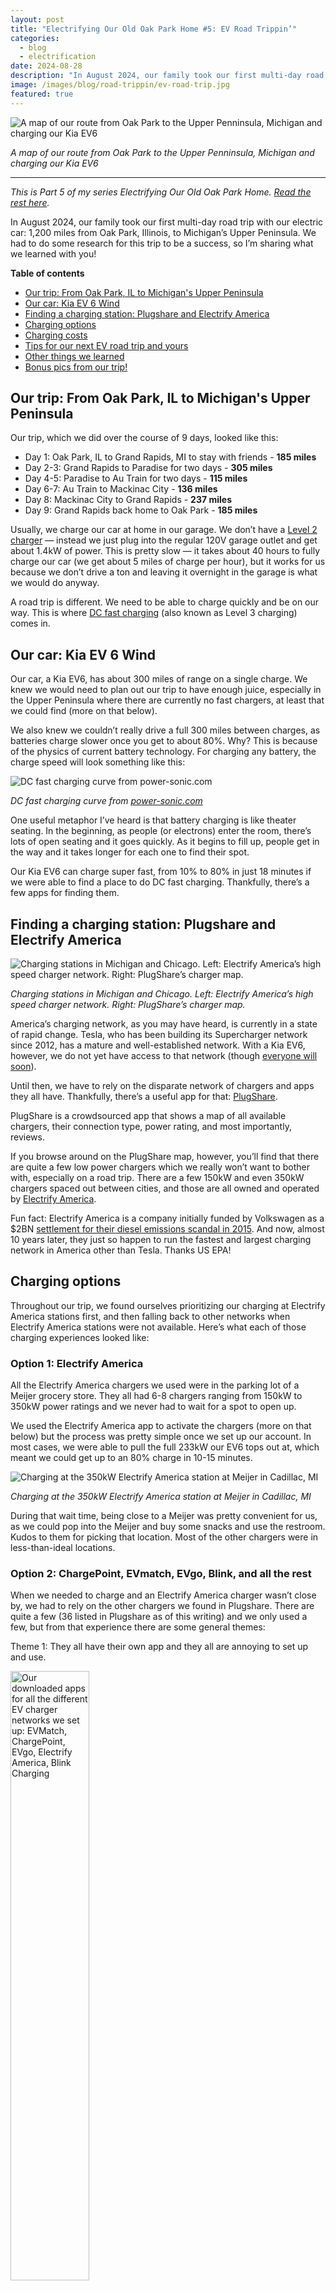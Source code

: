 ```yaml
---
layout: post
title: "Electrifying Our Old Oak Park Home #5: EV Road Trippin’"
categories: 
  - blog
  - electrification
date: 2024-08-28
description: "In August 2024, our family took our first multi-day road trip with our electric car: 1,200 miles from Oak Park, Illinois, to Michigan’s Upper Peninsula. We had to do some research for this trip to be a success, so I’m sharing what we learned with you!"
image: /images/blog/road-trippin/ev-road-trip.jpg
featured: true
---
```


<p><img class='img-responsive' src='/images/blog/road-trippin/ev-road-trip.jpg' alt='A map of our route from Oak Park to the Upper Penninsula, Michigan and charging our Kia EV6'></p>
<p class="text-center"><em>A map of our route from Oak Park to the Upper Penninsula, Michigan and charging our Kia EV6</em></p>

<hr />

_This is Part 5 of my series Electrifying Our Old Oak Park Home. [Read the rest here](/electrification/)._

In August 2024, our family took our first multi-day road trip with our electric car: 1,200 miles from Oak Park, Illinois, to Michigan’s Upper Peninsula. We had to do some research for this trip to be a success, so I’m sharing what we learned with you!

**Table of contents**

<ul>
   <li><a href="#our-trip">Our trip: From Oak Park, IL to Michigan's Upper Peninsula</a></li>
   <li><a href="#our-car">Our car: Kia EV 6 Wind</a></li>
   <li><a href="#finding-a-charging-station">Finding a charging station: Plugshare and Electrify America</a></li>
   <li><a href="#charging-options">Charging options</a></li>
   <li><a href="#charging-costs">Charging costs</a></li>
   <li><a href="#tips">Tips for our next EV road trip and yours</a></li>
   <li><a href="#other-things">Other things we learned</a></li>
   <li><a href="#bonus-pics">Bonus pics from our trip!</a></li>
</ul>

<h2 id="our-trip">Our trip: From Oak Park, IL to Michigan's Upper Peninsula</h2>

Our trip, which we did over the course of 9 days, looked like this:

* Day 1: Oak Park, IL to Grand Rapids, MI to stay with friends - **185 miles**
* Day 2-3: Grand Rapids to Paradise for two days - **305 miles**
* Day 4-5: Paradise to Au Train for two days - **115 miles**
* Day 6-7: Au Train to Mackinac City - **136 miles**
* Day 8: Mackinac City to Grand Rapids - **237 miles**
* Day 9: Grand Rapids back home to Oak Park - **185 miles**

Usually, we charge our car at home in our garage. We don’t have a [Level 2 charger](https://www.howtogeek.com/793471/ev-charger-levels-explained/) — instead we just plug into the regular 120V garage outlet and get about 1.4kW of power. This is pretty slow — it takes about 40 hours to fully charge our car (we get about 5 miles of charge per hour), but it works for us because we don’t drive a ton and leaving it overnight in the garage is what we would do anyway. 

A road trip is different. We need to be able to charge quickly and be on our way. This is where [DC fast charging](https://electrly.com/ev-charging-guide/what-is-dc-fast-charger-and-how-does-it-work) (also known as Level 3 charging) comes in.


<h2 id="our-car">Our car: Kia EV 6 Wind</h2>

Our car, a Kia EV6, has about 300 miles of range on a single charge. We knew we would need to plan out our trip to have enough juice, especially in the Upper Peninsula where there are currently no fast chargers, at least that we could find (more on that below). 

We also knew we couldn’t really drive a full 300 miles between charges, as batteries charge slower once you get to about 80%. Why? This is because of the physics of current battery technology. For charging any battery, the charge speed will look something like this:

<p><img class='img-responsive' src='/images/blog/road-trippin/dc-fast-charging-curve.jpg' alt='DC fast charging curve from power-sonic.com'></p>
<p class="text-center"><em>DC fast charging curve from <a href='https://www.power-sonic.com/blog/the-ultimate-guide-to-dc-fast-charging/'>power-sonic.com</a></em></p>

One useful metaphor I’ve heard is that battery charging is like theater seating. In the beginning, as people (or electrons) enter the room, there’s lots of open seating and it goes quickly. As it begins to fill up, people get in the way and it takes longer for each one to find their spot. 

Our Kia EV6 can charge super fast, from 10% to 80% in just 18 minutes if we were able to find a place to do DC fast charging. Thankfully, there’s a few apps for finding them.


<h2 id="finding-a-charging-station">Finding a charging station: Plugshare and Electrify America</h2>

<p><img class='img-responsive' src='/images/blog/road-trippin/charging-map.jpg' alt='Charging stations in Michigan and Chicago. Left: Electrify America’s high speed charger network. Right: PlugShare’s charger map.'></p>
<p class="text-center"><em>Charging stations in Michigan and Chicago. Left: Electrify America’s high speed charger network. Right: PlugShare’s charger map.</em></p>

America’s charging network, as you may have heard, is currently in a state of rapid change. Tesla, who has been building its Supercharger network since 2012, has a mature and well-established network. With a Kia EV6, however, we do not yet have access to that network (though [everyone will soon](https://en.wikipedia.org/wiki/Tesla_Supercharger#Connectors_and_interoperability)). 

Until then, we have to rely on the disparate network of chargers and apps they all have. Thankfully, there’s a useful app for that: [PlugShare](https://www.plugshare.com/).

PlugShare is a crowdsourced app that shows a map of all available chargers, their connection type, power rating, and most importantly, reviews.

If you browse around on the PlugShare map, however, you’ll find that there are quite a few low power chargers which we really won’t want to bother with, especially on a road trip. There are a few 150kW and even 350kW chargers spaced out between cities, and those are all owned and operated by [Electrify America](https://en.wikipedia.org/wiki/Electrify_America). 

Fun fact: Electrify America is a company initially funded by Volkswagen as a $2BN [settlement for their diesel emissions scandal in 2015](https://en.wikipedia.org/wiki/Volkswagen_emissions_scandal#Settlement). And now, almost 10 years later, they just so happen to run the fastest and largest charging network in America other than Tesla. Thanks US EPA!


<h2 id="charging-options">Charging options</h2>

Throughout our trip, we found ourselves prioritizing our charging at Electrify America stations first, and then falling back to other networks when Electrify America stations were not available. Here’s what each of those charging experiences looked like:


### Option 1: Electrify America

All the Electrify America chargers we used were in the parking lot of a Meijer grocery store. They all had 6-8 chargers ranging from 150kW to 350kW power ratings and we never had to wait for a spot to open up.

We used the Electrify America app to activate the chargers (more on that below) but the process was pretty simple once we set up our account. In most cases, we were able to pull the full 233kW our EV6 tops out at, which meant we could get up to an 80% charge in 10-15 minutes.

<p><img class='img-responsive' src='/images/blog/road-trippin/electrify-america.jpg' alt='Charging at the 350kW Electrify America station at Meijer in Cadillac, MI'></p>
<p class="text-center"><em>Charging at the 350kW Electrify America station at Meijer in Cadillac, MI</em></p>

During that wait time, being close to a Meijer was pretty convenient for us, as we could pop into the Meijer and buy some snacks and use the restroom. Kudos to them for picking that location. Most of the other chargers were in less-than-ideal locations.


### Option 2: ChargePoint, EVmatch, EVgo, Blink, and all the rest

When we needed to charge and an Electrify America charger wasn’t close by, we had to rely on the other chargers we found in Plugshare. There are quite a few (36 listed in Plugshare as of this writing) and we only used a few, but from that experience there are some general themes:

Theme 1: They all have their own app and they all are annoying to set up and use.

<p class="text-center"><img style="width:50%;" class="" src='/images/blog/road-trippin/ev-charging-apps.jpg' alt='Our downloaded apps for all the different EV charger networks we set up: EVMatch, ChargePoint, EVgo, Electrify America, Blink Charging'></p>
<p class="text-center"><em>Our downloaded apps for all the different EV charger networks we set up: EVMatch, ChargePoint, EVgo, Electrify America, Blink Charging</em></p>

Theme 2: They are located in random places like hotels and casinos, and there’s usually not much you can do while you wait to charge. Here’s us charging at the Odawa Casino in Mackinac City.

<p><img class='img-responsive' src='/images/blog/road-trippin/chargepoint-station.jpg' alt='Charging at the 125kW HiON station at Odawa Casino in Mackinac City, MI using the ChargePoint app'></p>
<p class="text-center"><em>Charging at the 125kW HiON station at Odawa Casino in Mackinac City, MI using the ChargePoint app</em></p>

### Option 3: Any outlet we could find

When we got up to Paradise and Au Train in the Upper Peninsula, we found that there were no Level 3 chargers close to us. As a result, we ended up just plugging our car into any regular outlet we could find while it was parked overnight to get about 50 miles of charge. It should be noted that Level 2 chargers are becoming more common in hotels and Airbnbs, though we weren’t able to get access to any on this trip.

In Paradise, we plugged into a light pole in our hotel parking lot. In Au Train, we were able to plug into the outside outlet at our AirBnb.

<p><img class='img-responsive' src='/images/blog/road-trippin/ev-charging.jpg' alt='Level 1 charging in a standard outlet with our Skysword Ⅱ Level 1-2 EV Charger'></p>
<p class="text-center"><em>Level 1 charging in a standard outlet with our <a href='https://www.amazon.com/gp/product/B075GJK2S9/ref=ppx_yo_dt_b_search_asin_title?ie=UTF8&psc=1'>Skysword Ⅱ Level 1-2 EV Charger</a></em></p>

Thankfully this worked out for us, and we planned ahead and made sure to charge up to 100% in Mackinac City before heading into the UP. 


<h2 id="charging-costs">Charging costs</h2>

All told, we did high speed charging at 6 spots. The total cost for this was $122.68. We also charged at a few regular outlets, but those didn’t cost us anything.

<div class="table-responsive">
  <table class='table table-bordered table-condensed'>
    <tr>
    <td><strong>Date</strong>
    </td>
    <td><strong>Provider</strong>
    </td>
    <td><strong>Location</strong>
    </td>
    <td><p style="text-align: right">
      <strong>Max Charge</strong></p>
    </td>
    <td><p style="text-align: right">
  <strong>kW</strong></p>
    </td>
    <td><p style="text-align: right">
  <strong>Charge time</strong></p>
    </td>
    <td><p style="text-align: right">
  <strong>Amount</strong></p>
    </td>
    </tr>
    <tr>
    <td><p style="text-align: right">
  8/10/2024</p>
    </td>
    <td>Electrify America
    </td>
    <td>Hudsonville, MI
    </td>
    <td><p style="text-align: right">
  236 kW</p>
    </td>
    <td><p style="text-align: right">
  56.3</p>
    </td>
    <td><p style="text-align: right">
  19 min</p>
    </td>
    <td><p style="text-align: right">
  $10.57</p>
    </td>
    </tr>
    <tr>
    <td><p style="text-align: right">
  8/11/2024</p>
    </td>
    <td>Electrify America
    </td>
    <td>Gaylord, MI
    </td>
    <td><p style="text-align: right">
  236 kW</p>
    </td>
    <td><p style="text-align: right">
  53.2</p>
    </td>
    <td><p style="text-align: right">
  15 min</p>
    </td>
    <td><p style="text-align: right">
  $31.58</p>
    </td>
    </tr>
    <tr>
    <td><p style="text-align: right">
  8/12/2024</p>
    </td>
    <td>ChargePoint
    </td>
    <td>Mackinaw City, MI
    </td>
    <td><p style="text-align: right">
  125 kW</p>
    </td>
    <td><p style="text-align: right">
  34.8</p>
    </td>
    <td><p style="text-align: right">
  44 min</p>
    </td>
    <td><p style="text-align: right">
  $16.69</p>
    </td>
    </tr>
    <tr>
    <td><p style="text-align: right">
  8/16/2024</p>
    </td>
    <td>ChargePoint
    </td>
    <td>Mackinaw City, MI
    </td>
    <td><p style="text-align: right">
  125 kW</p>
    </td>
    <td><p style="text-align: right">
  56.0</p>
    </td>
    <td><p style="text-align: right">
  55 min</p>
    </td>
    <td><p style="text-align: right">
  $26.87</p>
    </td>
    </tr>
    <tr>
    <td><p style="text-align: right">
  8/18/2024</p>
    </td>
    <td>Electrify America
    </td>
    <td>Cadillac, MI
    </td>
    <td><p style="text-align: right">
  186 kW</p>
    </td>
    <td><p style="text-align: right">
  19.7</p>
    </td>
    <td><p style="text-align: right">
  10 min</p>
    </td>
    <td><p style="text-align: right">
  $11.69</p>
    </td>
    </tr>
    <tr>
    <td><p style="text-align: right">
  8/19/2024</p>
    </td>
    <td>Electrify America
    </td>
    <td>Hudsonville, MI
    </td>
    <td><p style="text-align: right">
  199 kW</p>
    </td>
    <td><p style="text-align: right">
  42.7</p>
    </td>
    <td><p style="text-align: right">
  20 min</p>
    </td>
    <td><p style="text-align: right">
  $25.28</p>
    </td>
    </tr>
    <tr>
    <td><p style="text-align: right">
  <strong>Total</strong></p>
    </td>
    <td>
    </td>
    <td>
    </td>
    <td>
    </td>
    <td><p style="text-align: right">
  <strong>262.7</strong></p>
    </td>
    <td><p style="text-align: right">
  <strong>2h 43 min</strong></p>
    </td>
    <td><p style="text-align: right">
  <strong>$122.68</strong></p>
    </td>
    </tr>
  </table>
</div>

By comparison, if we had made the same trip in our old car, a 2014 Honda CR-V that gets 26 miles per gallon, at $3.25/gallon for gas, this trip would have cost us $148.13. Not a huge savings for us - the real cost savings for owning an EV is [charging at home](https://www.forbes.com/home-improvement/garage/car-accessories/ev-home-charging-cost/).


<h2 id="tips">Tips for our next EV road trip and yours</h2>

We learned quite a bit on this trip! If you’re planning an EV road trip, keep these tips in mind:

* Plan out your trip and know where charging stations are on the way using Plugshare. 

* Download and set up the charging apps you know you’ll need ahead of time. Waiting to do this at the station on your phone is really frustrating. 

* Bring your home charging cable with you if you can so you can plug into outlets when you need to. 

* Set your EV battery to allow charging up to 100% for road trips. As EV owners, we’re told to keep our charge at 80% or below to preserve the life of the battery. For a road trip, having the ability to save that extra juice gives you more flexibility between charges. You can set it back to 80% when you get home.


<h2 id="other-things">Other things we learned</h2>


* **Electrify America is the best non-Tesla network**: As I said above, Electrify America had the fastest chargers in the most convenient locations and had the best user experience. I’ve read that others have had [challenges with broken or downgraded charging stations](https://www.youtube.com/watch?v=92w5doU68D8), but that was not our experience on this trip.

* **EV Charging apps suck**: There are dozens of different charging networks, and they each have their own terrible app you have to use. As a web developer, I can muddle through just about any form or system, but this is really an unnecessary burden being placed on EV owners. I can’t imagine non-tech savvy folks having an easy time with this, especially if you’re trying to do it on your phone while at a charging station. Thankfully, new regulations will be in place soon to require all charging stations to [allow tapping your card to pay without an app](https://blinkcharging.com/blog/understanding-the-federal-standards-for-the-nevi-program-and-buy-america-rules). This can’t happen soon enough! 

* **The EV charging standard is changing to NACS**: In 2023, the EV world coalesced around Tesla’s charging port, now known as the [North American Charging Standard (NACS)](https://en.wikipedia.org/wiki/North_American_Charging_Standard) and the Tesla Supercharger network is starting to [slowly open up to non-Tesla cars like ours](https://www.nytimes.com/2024/08/27/business/energy-environment/tesla-electric-vehicle-charging.html?unlocked_article_code=1.GE4.CFTZ.thQrPDH1QX10&smid=url-share). New EVs will come equipped with this plug type, and for cars like our EV6, adapters will become available for us to use the Supercharger network [beginning in 2025](https://www.caranddriver.com/news/a44388939/tesla-nacs-charging-network-compatibility/).

* **Not all EVs can charge at the same rate!** Our EV6 can charge up to 233kW. Some newer EVs like the Lucid Air, charge faster, and some like the Chevy Bolt and Ford Mustang Mach-E, charge much slower. Our trip would have been a bit more annoying if we had a slow-charging car. [Edmunds](https://www.edmunds.com/car-news/electric-car-charging.html) has a useful list of EV charging speeds.


<h2 id="bonus-pics">Bonus pics from our trip!</h2>

While this road trip was a fun learning experience, the real reason we did it was to enjoy the beauty of Michigan’s Upper Peninsula. Here’s a few photos from our very worthwhile trip!

<p><img class='img-responsive' src='/images/blog/road-trippin/tahquamenon-falls-mi.jpg' alt='Walking the Tahquamenon Falls, MI'></p>
<p class="text-center"><em>Walking the Tahquamenon Falls, MI</em></p>

<p><img class='img-responsive' src='/images/blog/road-trippin/paradise-mi.jpg' alt='Swimming in Paradise, MI'></p>
<p class="text-center"><em>Swimming in Paradise, MI</em></p>

<p><img class='img-responsive' src='/images/blog/road-trippin/pictured-rocks.jpg' alt='Pictured Rocks, Grand Island, MI'></p>
<p class="text-center"><em>Pictured Rocks, Grand Island, MI</em></p>

<p><img class='img-responsive' src='/images/blog/road-trippin/miners-beach-mi.jpg' alt='Pictured Rocks, Grand Island, MI'></p>
<p class="text-center"><em>Miners Beach, MI</em></p>

<p><img class='img-responsive' src='/images/blog/road-trippin/mackinack-island-biking.jpg' alt='Biking in Mackinac Island, MI'></p>
<p class="text-center"><em>Biking in Mackinac Island, MI</em></p>

<p><img class='img-responsive' src='/images/blog/road-trippin/ev-6-hud.jpg' alt='Our EV6 charged up and ready to go on our next adventure!'></p>
<p class="text-center"><em>Our EV6 charged up and ready to go on our next adventure!</em></p>

Special thanks to Aya O'Connor, Viktor Köves and Vien Nguyen for their help in editing this post!